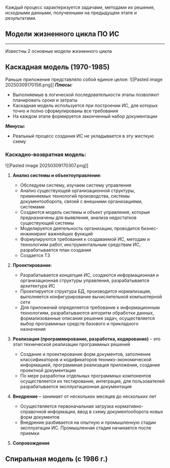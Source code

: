 Каждый процесс характеризуется задачами, методами их решения, исходными данными, полученными на предыдущем этапе и результатами.

## Модели жизненного цикла ПО ИС
---
Известны 2 основные модели жизненного цикла

## **Каскадная модель (1970-1985)**
Раньше приложение представляло собой единое целое:
![[Pasted image 20250309170156.png]]
***Плюсы:***
- Выполняемые в логической последовательности этапы позволяют планировать сроки и затраты
- Каскадная модель используется при построении ИС, для которых точно и полно сформулированы все требования
- На каждом этапе формируется законченный набор документации

***Минусы:***
- Реальный процесс создания ИС не укладывается в эту жесткую схему

### **Каскадно-возвратная модель**:
![[Pasted image 20250309170307.png]]
1. **Анализ системы и объектоуправление**:
    - Обследуем систему, изучаем систему управления
    - Анализ существующей организационной структуры, применяемых технологий производства, системы документооборота, связей с внешними организациями, системами
    - Создаются модель системы и объект управления, которые предназначены для выявления, анализа недостатков существующей системы
    - Моделируется деятельность организации, проводится бизнес-инжиниринг важнейших функций
    - Формулируются требования к создаваемой ИС, методам и технологиям работ, инструментальным средствам ИС, разрабатывается план создания
    - Создается ТЗ

2. **Проектирование**:
    - Разрабатывается концепция ИС, создаются информационная и организационная структуры управления, разрабатывается архитектура ИС
    - Проектируется структура БД, производится нормализация, выполняется конфигурирование вычислительной компьютерной сети
    - Для приложений определяется требование к информационным технологиям, разрабатываются алгоритм обработки данных, формализованные описания решения задач, осуществляется выбор программных средств базового и прикладного назначения

3. **Реализация (программирование, разработка, кодирование)** – это этап технической реализации программных решений
    - Создание и проектирование форм документов, заполнение классификаторов и кодификаторов технико-экономической информацией, программная реализация приложения, создание проектной документации
    - По мере разработки отдельных программных компонентов осуществляется их тестирование, интеграция, для пользователей разрабатывается эксплуатационная документация

4. **Внедрение** – занимает от нескольких месяцев до нескольких лет
    - Осуществляется первоначальная загрузка нормативно-справочной информации, ввод в схему документооборота новых форм документов
    - Внедрение разбивается на опытную и промышленную стадии эксплуатации ИС. Промышленная стадия начинается после приемки

5. **Сопровождение**

## Спиральная модель (с 1986 г.)